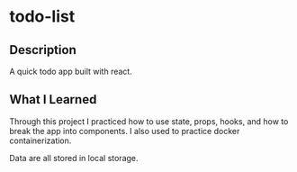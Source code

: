 # todo-list

## Description
A quick todo app built with react. 
## What I Learned
Through this project I practiced how to use state, props, hooks, and how to break the app into components. I also used to practice docker containerization.

Data are all stored in local storage.

